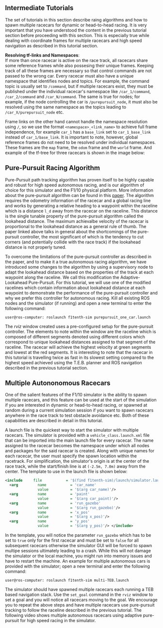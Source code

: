 ## Intermediate Tutorials
The set of tutorials in this section describe raing algorithms and how to spawn multiple racecars for dynamic or head-to-head racing. It is very important that you have understood the content in the previous tutorial section before proceeding with this section. This is especially true while dealing with coordinate frames for multiple racecars and high speed navigation as described in this tutorial section.

**Resolving tf-links and Namespaces**:  
If more than once racecar is active on the race track, all racecars share some reference frames while also possesing their unique frames. Keeping track of all these frames are necessary so that control commands are not passed to the wrong car. Every racecar must also have a unique namespace that identifies nodes and topics. For example, the command topic is usually set to `/command`, but if multiple racecars exist, they must be published under the individual racecar's namespace like `/car_1/command`, `/car_2/command` and `/car_N/command`. The same is true for nodes; for example, if the node controlling the car is `/purepursuit_node`, it must also be resolved using the same namespace as the topics leading to `/car_X/purepursuit_node` etc.  

Frame links on the other hand cannot handle the namespace resolution using `/`, so we use the format `<namespace>_<link_name>` to achieve full frame independence, for example `car_1` has a `base_link` set to `car_1_base_link` instead of `car_1/base_link`. It is important to note, however, global reference frames do not need to be resolved under individual namespaces. These frames are the `map` frame, the `odom` frame and the `world` frame. And example of the tf-tree for three racecars is shown in the image below:  

## Pure-Pursuit Racing Algorithm
Pure-Pursuit path tracking algorithm has proven itself to be highly capable and robust for high speed autonomous racing, and is our algorithm of choice for this simulator and the F1/10 physical platform. More information about the pure-pursuit algorithm can be found in this [paper](https://www.ri.cmu.edu/pub_files/pub3/coulter_r_craig_1992_1/coulter_r_craig_1992_1.pdf). The algorithm requires the odometry information of the racecar and a global racing line and works by generating a relative heading to a waypoint within the raceline which is a distance `l_d` away from the racecar on the raceline. This distance is the single tunable property of the pure-pursuit algorithm called the lookahead distance. The maximum achievalbe velocity of the racecar is proportional to the lookahead distance as a general rule of thumb. The paper linked above talks in general about the shortcomings of the pure-pursuit controller, the most significant of which is the tendency to cut corners (and potentially collide with the race track) if the lookahead distance is not properly tuned.  

To overcome the limitations of the pure-pursuit controller as described in the paper, and to make it a true autonomous racing algorithm, we have introduced some changes to the algorithm by using a supervisory node to adapt the lookahead distance based on the properties of the track at each waypoint along the raceline. We call this modification the Adaptive-Lookahead Pure-Pursuit. For this tutorial, we will use one of the modified racelines which contain information about lookahead distance at each waypoint to demonstrate the performance of the pure-pursuit controller and why we prefer this controller for autonomous racing. Kill all existing ROS nodes and the simulator (if running) and open a new terminal to enter the following command:

```console
user@ros-computer: roslaunch f1tenth-sim purepursuit_one_car.launch
```

The *rviz* window created uses a pre-configured setup for the pure-pursuit controller. The elements to note within the window are the raceline which is composed of different segments denoted using different colors which correspond to unique lookahead distances assigned to that segment of the raceline. The racecar will achieve the highest velocity at green segments and lowest at the red segments. It is interesting to note that the racecar in this tutorial is travelling twice as fast in its slowest setting compared to the highest speed achieved using the T.E.B. planner and ROS navigation described in the previous tutorial section.

## Multiple Autononomous Racecars
One of the salient features of the F1/10 simulator is the ability to spawn multiple racecars, and this feature can be used at the start of the simulation if you are interested in dynamic or head-to-head racing, or spawned at random during a current simulation session if you want to spawn racecars anywhere in the race track to test obstacle avoidance etc. Both of these capabilities are described in detail in this tutorial.

A launch file is the quickest way to start the simulator with multiple racecars. The simulator is provided with a `vehicle_class.launch.xml` file that can be imported into the main launch file for every racecar. The name assigned to the racecar becomes the namespace under which all nodes and packages for the said racecar is created. Along with unique names for each racecar, the user must specify the spawn location within the racetrack. For simplification, the simulator's origin is at the center of the race track, while the start/finish line is at `(-2.5m, 7.0m)` away from the center. The template to use in the launch file is shown below:

```xml
<include     file           = '$(find f1tenth-sim)/launch/simulator.launch'>
  <arg         name           = 'car_name'
               value          = '$(arg car_name)'/>
  <arg         name           = 'paint'
               value          = '$(arg car_paint)'/>
  <arg         name           = 'run_gazebo'
               value          = '$(arg run_gazebo)'/>
  <arg         name           = 'x_pos'
               value          = '$(arg x_pos)'/>
  <arg         name           = 'y_pos'
               value          = '$(arg y_pos)'/> </include>
```

In the template, you will notice the parameter `run_gazebo` which has to be set to `true` only for the first racecar and must be set to `false` for all subsequent racecars otherwise the simulator GUI will be forced to spawn multipe sessions ultimately leading to a crash. While this will not damage the simulator or the local machine, you might run into memory issues and have to restart the machine. An example for multiple autonomous cars is provided with the simulator; open a new terminal and enter the following command:

```console
user@ros-computer: roslaunch f1tenth-sim multi-TEB.launch
```

The simulator should have spawned multiple racecars each running a TEB based navigation stack. Use the `set_goal` command in the `rviz` window to set a goal and you will notice all racecars moving to the goal. We encourage you to repeat the above steps and have multiple racecars use pure-pursuit tracking to follow the raceline described in the previous tutorial. The following video shows multiple autonomous racecars using adaptive pure-pursuit for high speed racing in the simulator.
